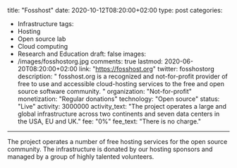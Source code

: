 title: "Fosshost"
date: 2020-10-12T08:20:00+02:00
type: post
categories:
- Infrastructure
tags:
- Hosting
- Open source lab
- Cloud computing
- Research and Education
draft: false
images:
- /images/fosshostorg.jpg
comments: true
lastmod: 2020-06-20T08:20:00+02:00
link: "https://fosshost.org"
twitter: fosshostorg
description: " fosshost.org is a recognized and not-for-profit provider of free to use and accessible cloud-hosting services to the free and open source software community. "
organization: "Not-for-profit"
monetization: "Regular donations"
technology: "Open source"
status: "Live"
activity: 3000000
activity_text: "The project operates a large and global infrastructure across two continents and seven data centers in the USA, EU and UK."
fee: "0%"
fee_text: "There is no charge."
---
The project operates a number of free hosting services for the open source community. The infrastructure is donated by our hosting sponsors and managed by a group of highly talented volunteers. <!--more-->
